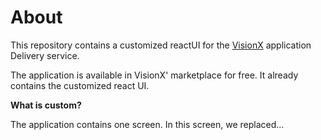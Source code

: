 # About

This repository contains a customized reactUI for the [VisionX](https://visionx.sibvisions.com) application Delivery service. 

The application is available in VisionX' marketplace for free. It already contains the customized react UI.

**What is custom?**

The application contains one screen. In this screen, we replaced...
